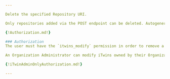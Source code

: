 ```yaml
---

Delete the specified Repository URI.

Only repositories added via the POST endpoint can be deleted. Autogenerated repository Uris cannot be deleted.

{!Authorization.md!}

### Authorization
The user must have the `itwins_modify` permission in order to remove a repository URI from the iTwin.

An Organization Administrator can modify iTwins owned by their Organization. This includes deleting a repository URI.

{!iTwinAdminOnlyAuthorization.md!}

---
```

